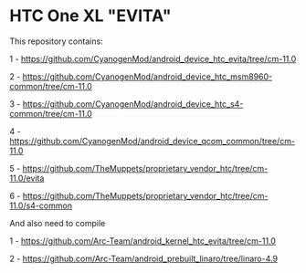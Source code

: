 HTC One XL "EVITA"
==================


This repository contains:


1 - https://github.com/CyanogenMod/android_device_htc_evita/tree/cm-11.0

2 - https://github.com/CyanogenMod/android_device_htc_msm8960-common/tree/cm-11.0

3 - https://github.com/CyanogenMod/android_device_htc_s4-common/tree/cm-11.0

4 - https://github.com/CyanogenMod/android_device_qcom_common/tree/cm-11.0

5 - https://github.com/TheMuppets/proprietary_vendor_htc/tree/cm-11.0/evita

6 - https://github.com/TheMuppets/proprietary_vendor_htc/tree/cm-11.0/s4-common



And also need to compile


1 - https://github.com/Arc-Team/android_kernel_htc_evita/tree/cm-11.0

2 - https://github.com/Arc-Team/android_prebuilt_linaro/tree/linaro-4.9

